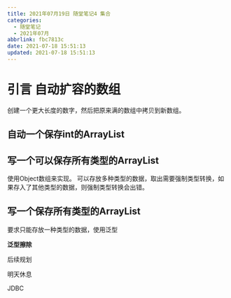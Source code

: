 ```yaml
---
title: 2021年07月19日 随堂笔记4 集合
categories:
  - 随堂笔记
  - 2021年07月
abbrlink: fbc7813c
date: 2021-07-18 15:51:13
updated: 2021-07-18 15:51:13
---
```

# 引言 自动扩容的数组
创建一个更大长度的数字，然后把原来满的数组中拷贝到新数组。

## 自动一个保存int的ArrayList

## 写一个可以保存所有类型的ArrayList
使用Object数组来实现。
可以存放多种类型的数据，取出需要强制类型转换，如果存入了其他类型的数据，则强制类型转换会出错。
## 写一个保存所有类型的ArrayList
要求只能存放一种类型的数据，使用泛型


**泛型擦除**



后续规划

明天休息

JDBC

